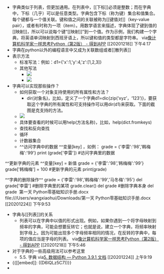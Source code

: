 - 字典类似于列表，但更加通用。在列表中，[[下标]]必须是整数；而在字典中，下标（几乎）可以是任意类型。字典包含下标（称为键）集合和值集合。每个键都与一个值关联。键和值之间的关联被称为[[键值对]]（key-value pair），或者有时称为一项（item）。用数学语言来描述，字典体现了键到值的[[映射]]，所以可以说每个键“[[映射]]”到一个值。作为示例，我们构建一个字典，将英语单词映射到西班牙语上，所以键和值的类型都是字符串。
via[像计算机科学家一样思考Python（第2版） - 得到APP](https://www.dedao.cn/reader?id=bBVDEXGGLn7eB51b8NjVRqDoQJPMk3aXaJWadYrXmAxE4Ov92lgzK6ZypxLqdQjp)
[[20201218]] 下午4:17
- 字典在python以外的编程语言中又成为关联数组或者[[散列表]]
- 表示方法
    - 标准写法：例如：d1={'x':1,'y':4,'z':[1,2,3]}
    - 其他写法
        - ![](https://firebasestorage.googleapis.com/v0/b/firescript-577a2.appspot.com/o/imgs%2Fapp%2Fxinyiheng%2FiCkUN3TtbJ.png?alt=media&token=cef6ad55-3ae6-4372-a858-884768065b14)
        - ![](https://firebasestorage.googleapis.com/v0/b/firescript-577a2.appspot.com/o/imgs%2Fapp%2Fxinyiheng%2FhCnsG6mNTM.png?alt=media&token=46409b59-b24d-41b7-9674-ba6df3929ccd)
- 字典可以实现那些操作？
    - 如何获取一个对象支持使用的所有属性和方法？
        - dir(对象名)，比如，定义了一个字典d1=dic{zip(‘xyz’，‘123’)}，要获取这个字典的所有属性和可支持操作可以用dir(d1)来获取。下面的截图是克支持的方法。
    - ![](https://firebasestorage.googleapis.com/v0/b/firescript-577a2.appspot.com/o/imgs%2Fapp%2Fxinyiheng%2FG6IREoWmbI.png?alt=media&token=93a7991a-763e-4fb9-91b7-f135150481a5)
    - 具体要查看的时候可以用help(方法名称)，比如，help(dict.fromkeys)
    - 查找和反向查找
    - 循环
    - 计数器集合
    - ^^访问字典中的数据
^^变量[key] ，如例：
grade = {'李雷':'98','韩梅梅':'99'}
print (grade['李雷']) #访问字典里的数据

^^更新字典的元素
^^变量[key] = 新值
grade = {'李雷':'98','韩梅梅':'99'}
grade['韩梅梅'] = 100 #更新字典的元素
print(grade)

^^字典的删除操作^^
grade = {'李雷':'98','韩梅梅':'99','马冬梅':'95'} del grade['李雷'] 
#删除字典里的某项 grade.clear() del grade 
#删除字典本身 del grade 
第一天  Python零基础知识手册.docx
file:///Users/wangxiaohui/Downloads/第一天  Python零基础知识手册.docx
[[20201224]] 下午9:53
- 字典与[[列表]]的关系
    - 列表可以在字典中以值的形式出现。例如，如果你遇到一个将字母映射到频率的字典，可能会想要反转它；也就是说，建立一个字典，将频率映射到字母上。因为可能出现多个字母频率相同的情况，在反转的字典中，每项的值应当是字母的列表。
via[像计算机科学家一样思考Python（第2版） - 得到APP](https://www.dedao.cn/reader?id=bBVDEXGGLn7eB51b8NjVRqDoQJPMk3aXaJWadYrXmAxE4Ov92lgzK6ZypxLqdQjp)
[[20201218]] 下午5:46
- 对于字典的一些高级用法可以参考这里
    - 5.5. 字典
via[5. 数据结构 — Python 3.9.1 文档](https://docs.python.org/zh-cn/3/tutorial/datastructures.html#dictionaries)
[[20201224]] 上午9:19
- {{[[embed]]: ((D6IQLz5C7))}}
- 
